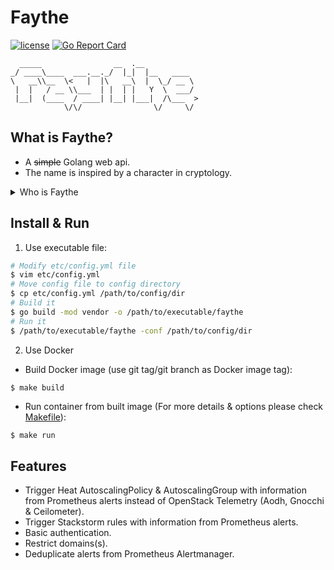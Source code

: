 # Faythe

[![license](https://img.shields.io/badge/license-Apache%20v2.0-blue.svg)](LICENSE) [![Go Report Card](https://goreportcard.com/badge/github.com/ntk148v/faythe)](https://goreportcard.com/report/github.com/ntk148v/faythe)
```
  _____                __  .__            
_/ ____\____  ___.__._/  |_|  |__   ____  
\   __\\__  \<   |  |\   __\  |  \_/ __ \ 
 |  |   / __ \\___  | |  | |   Y  \  ___/ 
 |__|  (____  / ____| |__| |___|  /\___  >
            \/\/                \/     \/ 
```

## What is Faythe?

* A ~~simple~~ Golang web api.
* The name is inspired by a character in cryptology.

<details>
    <summary>Who is Faythe</summary>
    <p>
    <b>Faythe</b>: A trusted advisor, courier or intermediary. Faythe is used infrequently, and is associated with Faith and Faithfulness. Faythe may be a repository of key service or courier of shared secrets.)
    </p>
</details>

## Install & Run

1. Use executable file:

```bash
# Modify etc/config.yml file
$ vim etc/config.yml
# Move config file to config directory
$ cp etc/config.yml /path/to/config/dir
# Build it
$ go build -mod vendor -o /path/to/executable/faythe
# Run it
$ /path/to/executable/faythe -conf /path/to/config/dir
```

2. Use Docker

* Build Docker image (use git tag/git branch as Docker image tag):

```bash
$ make build
```

* Run container from built image (For more details & options please check [Makefile](./Makefile)):

```
$ make run
```

## Features

* Trigger Heat AutoscalingPolicy & AutoscalingGroup with information from Prometheus alerts instead of OpenStack Telemetry (Aodh, Gnocchi & Ceilometer).
* Trigger Stackstorm rules with information from Prometheus alerts.
* Basic authentication.
* Restrict domains(s).
* Deduplicate alerts from Prometheus Alertmanager.
